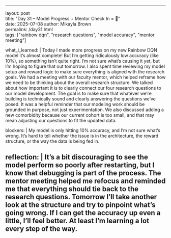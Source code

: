 ----
 layout: post  
 title: "Day 31 – Model Progress + Mentor Check In = 🥺"  
 date: 2025-07-08
 author: Mikayla Brown  
 permalink: /day31.html  
 tags: ["rainbow dqn", "research questions", "model accuracy", "mentor meeting"]

 what_i_learned: |
  Today I made more progress on my new Rainbow DQN model it’s almost complete! But I’m getting ridiculously low accuracy (like 10%), so 
  something isn’t quite right. I’m not sure what’s causing it yet, but I’m hoping to figure that out tomorrow. I also spent time reviewing my 
  model setup and reward logic to make sure everything is aligned with the research goals. We had a meeting with our faculty mentor, which 
  helped reframe how we need to be thinking about the overall research structure. We talked about how important it is to clearly connect our
  four research questions to our model development. The goal is to make sure that whatever we’re building is technically sound and clearly 
  answering the questions we’ve posed. It was a helpful reminder that our modeling work should be grounded in purpose, not just experimentation. 
  We also discussed adding a new comorbidity because our current cohort is too small, and that may mean adjusting our questions to fit the 
  updated data.

 blockers: |
  My model is only hitting 10% accuracy, and I’m not sure what’s wrong. It’s hard to tell whether the issue is in the architecture, the reward 
  structure, or the way the data is being fed in.

 reflection: |
  It’s a bit discouraging to see the model perform so poorly after restarting, but I know that debugging is part of the process. The mentor 
  meeting helped me refocus and reminded me that everything should tie back to the research questions. Tomorrow I’ll take another look at the 
  structure and try to pinpoint what’s going wrong. If I can get the accuracy up even a little, I’ll feel better. At least I’m learning a lot 
  every step of the way. 
---

